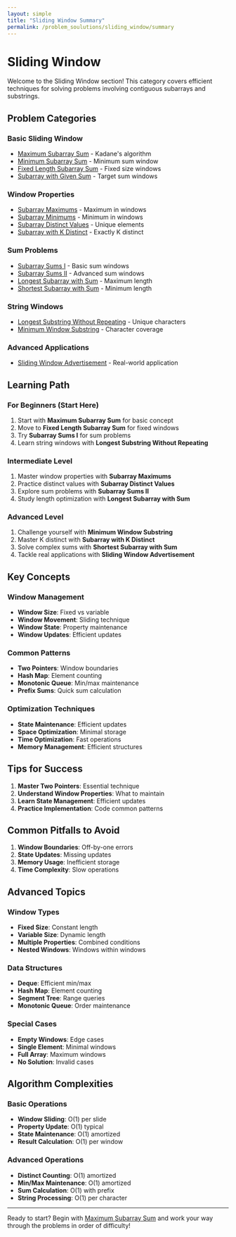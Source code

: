 ```yaml
---
layout: simple
title: "Sliding Window Summary"
permalink: /problem_soulutions/sliding_window/summary
---
```


# Sliding Window

Welcome to the Sliding Window section! This category covers efficient techniques for solving problems involving contiguous subarrays and substrings.

## Problem Categories

### Basic Sliding Window
- [Maximum Subarray Sum](maximum_subarray_sum_analysis) - Kadane's algorithm
- [Minimum Subarray Sum](minimum_subarray_sum_analysis) - Minimum sum window
- [Fixed Length Subarray Sum](fixed_length_subarray_sum_analysis) - Fixed size windows
- [Subarray with Given Sum](subarray_with_given_sum_analysis) - Target sum windows

### Window Properties
- [Subarray Maximums](subarray_maximums_analysis) - Maximum in windows
- [Subarray Minimums](subarray_minimums_analysis) - Minimum in windows
- [Subarray Distinct Values](subarray_distinct_values_analysis) - Unique elements
- [Subarray with K Distinct](subarray_with_k_distinct_analysis) - Exactly K distinct

### Sum Problems
- [Subarray Sums I](subarray_sums_i_analysis) - Basic sum windows
- [Subarray Sums II](subarray_sums_ii_analysis) - Advanced sum windows
- [Longest Subarray with Sum](longest_subarray_with_sum_analysis) - Maximum length
- [Shortest Subarray with Sum](shortest_subarray_with_sum_analysis) - Minimum length

### String Windows
- [Longest Substring Without Repeating](longest_substring_without_repeating_analysis) - Unique characters
- [Minimum Window Substring](minimum_window_substring_analysis) - Character coverage

### Advanced Applications
- [Sliding Window Advertisement](sliding_window_advertisement_analysis) - Real-world application

## Learning Path

### For Beginners (Start Here)
1. Start with **Maximum Subarray Sum** for basic concept
2. Move to **Fixed Length Subarray Sum** for fixed windows
3. Try **Subarray Sums I** for sum problems
4. Learn string windows with **Longest Substring Without Repeating**

### Intermediate Level
1. Master window properties with **Subarray Maximums**
2. Practice distinct values with **Subarray Distinct Values**
3. Explore sum problems with **Subarray Sums II**
4. Study length optimization with **Longest Subarray with Sum**

### Advanced Level
1. Challenge yourself with **Minimum Window Substring**
2. Master K distinct with **Subarray with K Distinct**
3. Solve complex sums with **Shortest Subarray with Sum**
4. Tackle real applications with **Sliding Window Advertisement**

## Key Concepts

### Window Management
- **Window Size**: Fixed vs variable
- **Window Movement**: Sliding technique
- **Window State**: Property maintenance
- **Window Updates**: Efficient updates

### Common Patterns
- **Two Pointers**: Window boundaries
- **Hash Map**: Element counting
- **Monotonic Queue**: Min/max maintenance
- **Prefix Sums**: Quick sum calculation

### Optimization Techniques
- **State Maintenance**: Efficient updates
- **Space Optimization**: Minimal storage
- **Time Optimization**: Fast operations
- **Memory Management**: Efficient structures

## Tips for Success

1. **Master Two Pointers**: Essential technique
2. **Understand Window Properties**: What to maintain
3. **Learn State Management**: Efficient updates
4. **Practice Implementation**: Code common patterns

## Common Pitfalls to Avoid

1. **Window Boundaries**: Off-by-one errors
2. **State Updates**: Missing updates
3. **Memory Usage**: Inefficient storage
4. **Time Complexity**: Slow operations

## Advanced Topics

### Window Types
- **Fixed Size**: Constant length
- **Variable Size**: Dynamic length
- **Multiple Properties**: Combined conditions
- **Nested Windows**: Windows within windows

### Data Structures
- **Deque**: Efficient min/max
- **Hash Map**: Element counting
- **Segment Tree**: Range queries
- **Monotonic Queue**: Order maintenance

### Special Cases
- **Empty Windows**: Edge cases
- **Single Element**: Minimal windows
- **Full Array**: Maximum windows
- **No Solution**: Invalid cases

## Algorithm Complexities

### Basic Operations
- **Window Sliding**: O(1) per slide
- **Property Update**: O(1) typical
- **State Maintenance**: O(1) amortized
- **Result Calculation**: O(1) per window

### Advanced Operations
- **Distinct Counting**: O(1) amortized
- **Min/Max Maintenance**: O(1) amortized
- **Sum Calculation**: O(1) with prefix
- **String Processing**: O(1) per character

---

Ready to start? Begin with [Maximum Subarray Sum](maximum_subarray_sum_analysis) and work your way through the problems in order of difficulty!